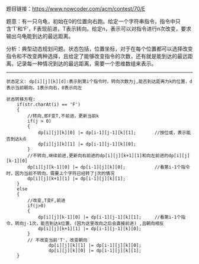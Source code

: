 题目链接：https://www.nowcoder.com/acm/contest/70/E

题意：有一只乌龟，初始在0的位置向右跑。给定一个字符串指令，指令中只含‘T’和‘F’，F表现前进，T表示转向。给定n，表示可以对指令进行n次改变，要求输出乌龟能到达的最远距离。

分析：典型动态规划问题。状态包括，位置坐标，对于在每个位置都可以选择改变指令和不改变两种选择，且给定了能够改变指令的次数，还有就是能到达的最远距离。记录每一种情况到达的最远距离，需要一个思维数组来表示。

----------------
```
状态定义: dp[i][j][k][d]:表示到第i个指令时，转向次数为j,能否到达距离为k的位置，d表示当前朝向，1表示向右，0表示向左

状态转移方程:
	if(str.charAt(i) == 'F')
	{
		//转向,即F变T,不前进，更新当前k
		if(j > 0)
		{
			dp[i][j][k][0] |= dp[i-1][j-1][k][1];		//按位或，表示能否到达k点
			dp[i][j][k][1] |= dp[i-1][j-1][k][0];
		}
		//不转向,继续前进,更新向右前进的dp[i][j][k+1][1]和向左前进的dp[i][j][k-1][0]
		dp[i][j][k-1][0] |= dp[i-1][j][k][0];			//看第i-1个指令时，因为当前不转向，需要上个字符已经转了j次的情况
		dp[i][j][k+1][1] |= dp[i-1][j][k][1];
	}
	else
	{
		//改变,T变F,前进
		if(j>0)
		{	
			dp[i][j][k-1][0] |= dp[i-1][j-1][k][1];		//看第i-1个指令，转向j-1次，能否到达k位置，(因为这里改向之后会直接前进) ,且朝向相反
			dp[i][j][k+1][1] |= dp[i-1][j-1][k][0];
		}
		// 不改变当前'T'，改变朝向
                dp[i][j][k][1] |= dp[i-1][j][k][0];
                dp[i][j][k][0] |= dp[i-1][j][k][1];
	}
```
